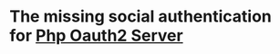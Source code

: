 # The missing social authentication for [Php Oauth2 Server](https://github.com/thephpleague/oauth2-server)
